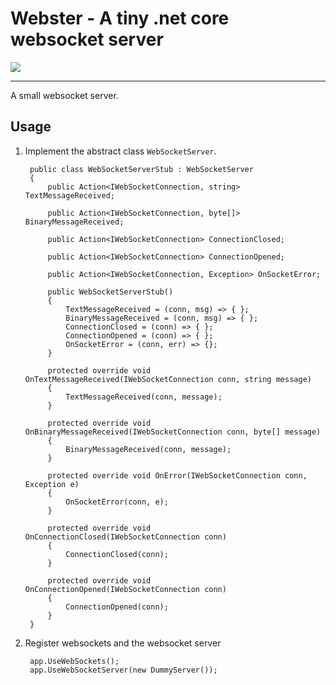 # Webster - A tiny .net core websocket server

![](https://nikolofs.visualstudio.com/_apis/public/build/definitions/a13d4681-6b82-49bd-86cb-55a6a8c7aae5/2/badge)

---
A small websocket server.

## Usage

1. Implement the abstract class `WebSocketServer`.

        public class WebSocketServerStub : WebSocketServer
        {
            public Action<IWebSocketConnection, string> TextMessageReceived;

            public Action<IWebSocketConnection, byte[]> BinaryMessageReceived;

            public Action<IWebSocketConnection> ConnectionClosed;

            public Action<IWebSocketConnection> ConnectionOpened;

            public Action<IWebSocketConnection, Exception> OnSocketError;

            public WebSocketServerStub()
            {
                TextMessageReceived = (conn, msg) => { };
                BinaryMessageReceived = (conn, msg) => { };
                ConnectionClosed = (conn) => { };
                ConnectionOpened = (conn) => { };
                OnSocketError = (conn, err) => {};
            }

            protected override void OnTextMessageReceived(IWebSocketConnection conn, string message)
            {
                TextMessageReceived(conn, message);
            }

            protected override void OnBinaryMessageReceived(IWebSocketConnection conn, byte[] message)
            {
                BinaryMessageReceived(conn, message);
            }

            protected override void OnError(IWebSocketConnection conn, Exception e)
            {
                OnSocketError(conn, e);
            }

            protected override void OnConnectionClosed(IWebSocketConnection conn)
            {
                ConnectionClosed(conn);
            }

            protected override void OnConnectionOpened(IWebSocketConnection conn)
            {
                ConnectionOpened(conn);
            }
        }

2. Register websockets and the websocket server

		app.UseWebSockets();
		app.UseWebSocketServer(new DummyServer());

